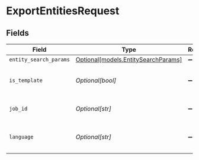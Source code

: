 # ExportEntitiesRequest


## Fields

| Field                                                                  | Type                                                                   | Required                                                               | Description                                                            | Example                                                                |
| ---------------------------------------------------------------------- | ---------------------------------------------------------------------- | ---------------------------------------------------------------------- | ---------------------------------------------------------------------- | ---------------------------------------------------------------------- |
| `entity_search_params`                                                 | [Optional[models.EntitySearchParams]](../models/entitysearchparams.md) | :heavy_minus_sign:                                                     | N/A                                                                    |                                                                        |
| `is_template`                                                          | *Optional[bool]*                                                       | :heavy_minus_sign:                                                     | Pass 'true' to generate import template                                |                                                                        |
| `job_id`                                                               | *Optional[str]*                                                        | :heavy_minus_sign:                                                     | Export Job Id to get the result                                        | abc123                                                                 |
| `language`                                                             | *Optional[str]*                                                        | :heavy_minus_sign:                                                     | Export headers translation language                                    |                                                                        |